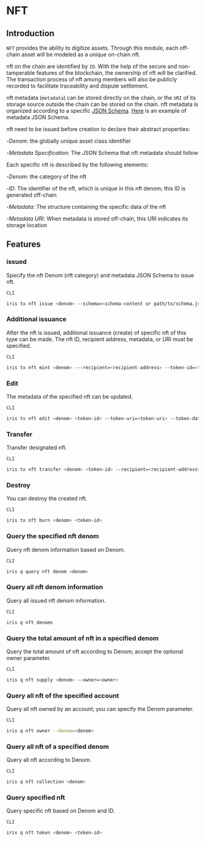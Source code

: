 # NFT

## Introduction

`NFT` provides the ability to digitize assets. Through this module, each off-chain asset will be modeled as a unique on-chain nft.

nft on the chain are identified by `ID`. With the help of the secure and non-tamperable features of the blockchain, the ownership of nft will be clarified. The transaction process of nft among members will also be publicly recorded to facilitate traceability and dispute settlement.

nft metadata (`metadata`) can be stored directly on the chain, or the `URI` of its storage source outside the chain can be stored on the chain. nft metadata is organized according to a specific [JSON Schema](https://JSON-Schema.org/). [Here](./nft-metadata.json) is an example of metadata JSON Schema.

nft need to be issued before creation to declare their abstract properties:

-_Denom_: the globally unique asset class identifier

-_Metadata Specification_: The JSON Schema that nft metadata should follow

Each specific nft is described by the following elements:

-_Denom_: the category of the nft

-_ID_: The identifier of the nft, which is unique in this nft denom; this ID is generated off-chain

-_Metadata_: The structure containing the specific data of the nft

-_Metadata URI_: When metadata is stored off-chain, this URI indicates its storage location

## Features

### issued

Specify the nft Denom (nft category) and metadata JSON Schema to issue nft.

`CLI`

```bash
iris tx nft issue <denom> --schema=<schema-content or path/to/schema.json>
```

### Additional issuance

After the nft is issued, additional issuance (create) of specific nft of this type can be made. The nft ID, recipient address, metadata, or URI must be specified.

`CLI`

```bash
iris tx nft mint <denom> ---recipient=<recipient-address> --token-id=<token-id> --token-uri=<token-uri> --token-data=<token-data>
```

### Edit

The metadata of the specified nft can be updated.

`CLI`

```bash
iris tx nft edit <denom> <token-id> --token-uri=<token-uri> --token-data=<token-data>
```

### Transfer

Transfer designated nft.

`CLI`

```bash
iris tx nft transfer <denom> <token-id> --recipient=<recipient-address>
```

### Destroy

You can destroy the created nft.

`CLI`

```bash
iris tx nft burn <denom> <token-id>
```

### Query the specified nft denom

Query nft denom information based on Denom.

`CLI`

```bash
iris q query nft denom <denom>
```

### Query all nft denom information

Query all issued nft denom information.

`CLI`

```bash
iris q nft denoms
```

### Query the total amount of nft in a specified denom

Query the total amount of nft according to Denom; accept the optional owner parameter.

`CLI`

```bash
iris q nft supply <denom> --owner=<owner>
```

### Query all nft of the specified account

Query all nft owned by an account; you can specify the Denom parameter.

`CLI`

```bash
iris q nft owner --denom=<denom>
```

### Query all nft of a specified denom

Query all nft according to Denom.

`CLI`

```bash
iris q nft collection <denom>
```

### Query specified nft

Query specific nft based on Denom and ID.

`CLI`

```bash
iris q nft token <denom> <token-id>
```